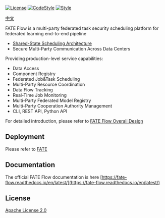 [![License](https://img.shields.io/badge/License-Apache%202.0-blue.svg)](https://opensource.org/licenses/Apache-2.0) [![CodeStyle](https://img.shields.io/badge/Check%20Style-Google-brightgreen)](https://checkstyle.sourceforge.io/google_style.html) [![Style](https://img.shields.io/badge/Check%20Style-Black-black)](https://checkstyle.sourceforge.io/google_style.html)

[中文](./README.zh.md)

FATE Flow is a multi-party federated task security scheduling platform for federated learning end-to-end pipeline

- [Shared-State Scheduling Architecture](https://storage.googleapis.com/pub-tools-public-publication-data/pdf/41684.pdf)
- Secure Multi-Party Communication Across Data Centers

Providing production-level service capabilities:

- Data Access
- Component Registry
- Federated Job&Task Scheduling
- Multi-Party Resource Coordination
- Data Flow Tracking
- Real-Time Job Monitoring
- Multi-Party Federated Model Registry
- Multi-Party Cooperation Authority Management
- CLI, REST API, Python API

For detailed introduction, please refer to [FATE Flow Overall Design](https://fate-flow.readthedocs.io/en/latest/zh/fate_flow/)

## Deployment

Please refer to [FATE](https://github.com/FederatedAI/FATE)

## Documentation

The official FATE Flow documentation is here [https://fate-flow.readthedocs.io/en/latest/](https://fate-flow.readthedocs.io/en/latest/)

## License
[Apache License 2.0](LICENSE)
